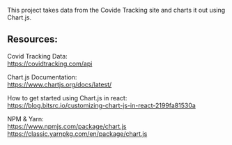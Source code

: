 This project takes data from the Covide Tracking site and charts it out using Chart.js.

## Resources:

Covid Tracking Data:<br/>
https://covidtracking.com/api

Chart.js Documentation:<br/>
https://www.chartjs.org/docs/latest/

How to get started using Chart.js in react:<br/>
https://blog.bitsrc.io/customizing-chart-js-in-react-2199fa81530a

NPM & Yarn:<br/> 
https://www.npmjs.com/package/chart.js
https://classic.yarnpkg.com/en/package/chart.js
